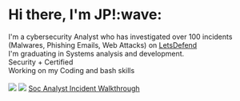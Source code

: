 <h1>Hi there, I'm JP!:wave:</h1>

I'm a cybersecurity Analyst who has investigated over 100 incidents (Malwares, Phishing Emails, Web Attacks) on <a href="https://app.letsdefend.io/user/jpnpe12">LetsDefend</a>
<br> I'm graduating in Systems analysis and development. 
<br>Security + Certified
<br>Working on my Coding and bash skills
<br>
<br>
<a href="https://www.linkedin.com/in/joão-paulo-41a195244/"><img src="https://img.shields.io/badge/LinkedIn-0077B5?style=for-the-badge&logo=linkedin&logoColor=white"/></a>
<a href="https://www.youtube.com/channel/UC1sFQx3AdYxabUpC1yqazpw"/><img src="https://img.shields.io/badge/YouTube-FF0000?style=for-the-badge&logo=youtube&logoColor=white"/></a>
<a href="https://youtu.be/Ec0JqbHgiEo">Soc Analyst Incident Walkthrough</a>
